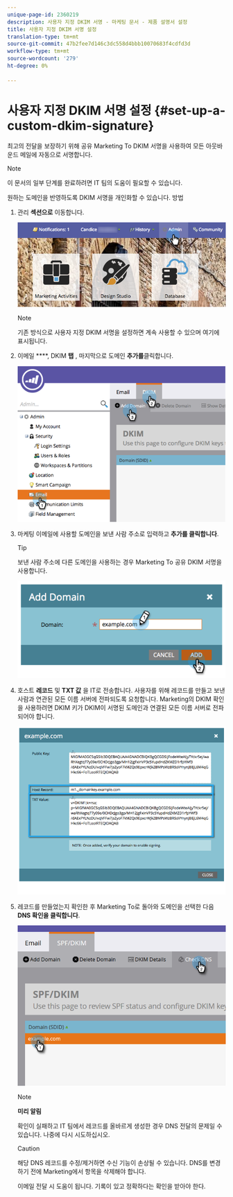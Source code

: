 ```yaml
---
unique-page-id: 2360219
description: 사용자 지정 DKIM 서명 - 마케팅 문서 - 제품 설명서 설정
title: 사용자 지정 DKIM 서명 설정
translation-type: tm+mt
source-git-commit: 47b2fee7d146c3dc558d4bbb10070683f4cdfd3d
workflow-type: tm+mt
source-wordcount: '279'
ht-degree: 0%

---
```



# 사용자 지정 DKIM 서명 설정 {#set-up-a-custom-dkim-signature}

최고의 전달을 보장하기 위해 공유 Marketing To DKIM 서명을 사용하여 모든 아웃바운드 메일에 자동으로 서명합니다.

>[!NOTE]
>
>이 문서의 일부 단계를 완료하려면 IT 팀의 도움이 필요할 수 있습니다.

원하는 도메인을 반영하도록 DKIM 서명을 개인화할 수 있습니다. 방법

1. 관리 **섹션으로** 이동합니다.

   ![](assets/adminhand.png)

   >[!NOTE]
   >
   >
   >기존 방식으로 사용자 지정 DKIM 서명을 설정하면 계속 사용할 수 있으며 여기에 표시됩니다.

1. 이메일 ****, DKIM **탭** , 마지막으로 도메인 **추가를**&#x200B;클릭합니다.

   ![](assets/image2014-9-18-15-3a39-3a30.png)

1. 마케팅 이메일에 사용할 도메인을 보낸 사람 주소로 입력하고 **추가를 클릭합니다**.

   >[!TIP]
   >
   >
   >보낸 사람 주소에 다른 도메인을 사용하는 경우 Marketing To 공유 DKIM 서명을 사용합니다.

   ![](assets/image2014-9-18-15-3a40-3a28.png)

1. 호스트 **레코드** 및 **TXT 값** 을 IT로 전송합니다. 사용자를 위해 레코드를 만들고 보낸 사람과 연관된 모든 이름 서버에 전파되도록 요청합니다. Marketing의 DKIM 확인을 사용하려면 DKIM 키가 DKIM이 서명된 도메인과 연결된 모든 이름 서버로 전파되어야 합니다.

   ![](assets/image2014-9-18-15-3a40-3a44.png)

1. 레코드를 만들었는지 확인한 후 Marketing To로 돌아와 도메인을 선택한 다음 **DNS 확인을 클릭합니다**.

   ![](assets/check.png)

   >[!NOTE]
   >
   >**미리 알림**
   >
   >확인이 실패하고 IT 팀에서 레코드를 올바르게 생성한 경우 DNS 전달의 문제일 수 있습니다. 나중에 다시 시도하십시오.

   >[!CAUTION]
   >
   >
   >해당 DNS 레코드를 수정/제거하면 수신 기능이 손상될 수 있습니다. DNS를 변경하기 전에 Marketing에서 항목을 삭제해야 합니다.

   이메일 전달 시 도움이 됩니다. 기록이 있고 정확하다는 확인을 받아야 한다.

